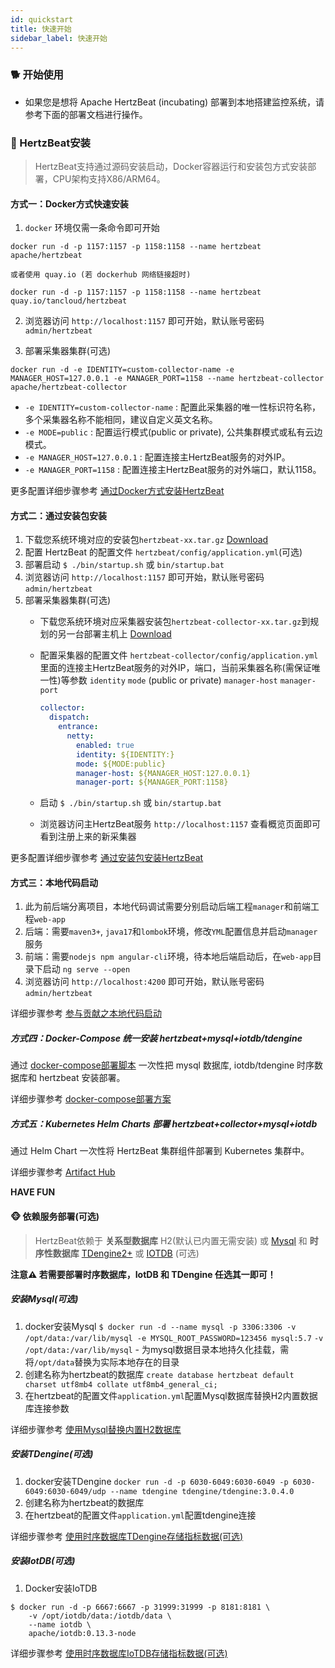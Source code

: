 ```yaml
---
id: quickstart  
title: 快速开始    
sidebar_label: 快速开始
---
```


### 🐕 开始使用

- 如果您是想将 Apache HertzBeat (incubating) 部署到本地搭建监控系统，请参考下面的部署文档进行操作。

### 🍞 HertzBeat安装

> HertzBeat支持通过源码安装启动，Docker容器运行和安装包方式安装部署，CPU架构支持X86/ARM64。

#### 方式一：Docker方式快速安装

1. `docker` 环境仅需一条命令即可开始

```docker run -d -p 1157:1157 -p 1158:1158 --name hertzbeat apache/hertzbeat```

```或者使用 quay.io (若 dockerhub 网络链接超时)```

```docker run -d -p 1157:1157 -p 1158:1158 --name hertzbeat quay.io/tancloud/hertzbeat```

2. 浏览器访问 `http://localhost:1157` 即可开始，默认账号密码 `admin/hertzbeat`

3. 部署采集器集群(可选)

```shell
docker run -d -e IDENTITY=custom-collector-name -e MANAGER_HOST=127.0.0.1 -e MANAGER_PORT=1158 --name hertzbeat-collector apache/hertzbeat-collector
```

- `-e IDENTITY=custom-collector-name` : 配置此采集器的唯一性标识符名称，多个采集器名称不能相同，建议自定义英文名称。
- `-e MODE=public` : 配置运行模式(public or private), 公共集群模式或私有云边模式。
- `-e MANAGER_HOST=127.0.0.1` : 配置连接主HertzBeat服务的对外IP。
- `-e MANAGER_PORT=1158` : 配置连接主HertzBeat服务的对外端口，默认1158。

更多配置详细步骤参考 [通过Docker方式安装HertzBeat](docker-deploy)

#### 方式二：通过安装包安装

1. 下载您系统环境对应的安装包`hertzbeat-xx.tar.gz` [Download](https://hertzbeat.apache.org/docs/download)
2. 配置 HertzBeat 的配置文件 `hertzbeat/config/application.yml`(可选)
3. 部署启动 `$ ./bin/startup.sh` 或 `bin/startup.bat`
4. 浏览器访问 `http://localhost:1157` 即可开始，默认账号密码 `admin/hertzbeat`
5. 部署采集器集群(可选)
   - 下载您系统环境对应采集器安装包`hertzbeat-collector-xx.tar.gz`到规划的另一台部署主机上 [Download](https://hertzbeat.apache.org/docs/download)
   - 配置采集器的配置文件 `hertzbeat-collector/config/application.yml` 里面的连接主HertzBeat服务的对外IP，端口，当前采集器名称(需保证唯一性)等参数 `identity` `mode` (public or private) `manager-host` `manager-port`

     ```yaml
     collector:
       dispatch:
         entrance:
           netty:
             enabled: true
             identity: ${IDENTITY:}
             mode: ${MODE:public}
             manager-host: ${MANAGER_HOST:127.0.0.1}
             manager-port: ${MANAGER_PORT:1158}
     ```

   - 启动 `$ ./bin/startup.sh` 或 `bin/startup.bat`
   - 浏览器访问主HertzBeat服务 `http://localhost:1157` 查看概览页面即可看到注册上来的新采集器

更多配置详细步骤参考 [通过安装包安装HertzBeat](package-deploy)

#### 方式三：本地代码启动

1. 此为前后端分离项目，本地代码调试需要分别启动后端工程`manager`和前端工程`web-app`
2. 后端：需要`maven3+`, `java17`和`lombok`环境，修改`YML`配置信息并启动`manager`服务
3. 前端：需要`nodejs npm angular-cli`环境，待本地后端启动后，在`web-app`目录下启动 `ng serve --open`
4. 浏览器访问 `http://localhost:4200` 即可开始，默认账号密码 `admin/hertzbeat`

详细步骤参考 [参与贡献之本地代码启动](../community/contribution)

##### 方式四：Docker-Compose 统一安装 hertzbeat+mysql+iotdb/tdengine

通过 [docker-compose部署脚本](https://github.com/apache/hertzbeat/tree/master/script/docker-compose) 一次性把 mysql 数据库, iotdb/tdengine 时序数据库和 hertzbeat 安装部署。

详细步骤参考 [docker-compose部署方案](https://github.com/apache/hertzbeat/tree/master/script/docker-compose/README.md)

##### 方式五：Kubernetes Helm Charts 部署 hertzbeat+collector+mysql+iotdb

通过 Helm Chart 一次性将 HertzBeat 集群组件部署到 Kubernetes 集群中。

详细步骤参考 [Artifact Hub](https://artifacthub.io/packages/helm/hertzbeat/hertzbeat)

**HAVE FUN**

#### 🐵 依赖服务部署(可选)

> HertzBeat依赖于 **关系型数据库** H2(默认已内置无需安装) 或 [Mysql](mysql-change) 和 **时序性数据库** [TDengine2+](tdengine-init) 或 [IOTDB](iotdb-init) (可选)

**注意⚠️ 若需要部署时序数据库，IotDB 和 TDengine 任选其一即可！**

##### 安装Mysql(可选)

1. docker安装Mysql
   `$ docker run -d --name mysql -p 3306:3306 -v /opt/data:/var/lib/mysql -e MYSQL_ROOT_PASSWORD=123456 mysql:5.7`
   `-v /opt/data:/var/lib/mysql` - 为mysql数据目录本地持久化挂载，需将`/opt/data`替换为实际本地存在的目录
2. 创建名称为hertzbeat的数据库
   `create database hertzbeat default charset utf8mb4 collate utf8mb4_general_ci;`
3. 在hertzbeat的配置文件`application.yml`配置Mysql数据库替换H2内置数据库连接参数

详细步骤参考 [使用Mysql替换内置H2数据库](mysql-change)

##### 安装TDengine(可选)

1. docker安装TDengine
   `docker run -d -p 6030-6049:6030-6049 -p 6030-6049:6030-6049/udp --name tdengine tdengine/tdengine:3.0.4.0`
2. 创建名称为hertzbeat的数据库
3. 在hertzbeat的配置文件`application.yml`配置tdengine连接

详细步骤参考 [使用时序数据库TDengine存储指标数据(可选)](tdengine-init)

##### 安装IotDB(可选)

1. Docker安装IoTDB

```shell
$ docker run -d -p 6667:6667 -p 31999:31999 -p 8181:8181 \
    -v /opt/iotdb/data:/iotdb/data \ 
    --name iotdb \
    apache/iotdb:0.13.3-node
```

详细步骤参考 [使用时序数据库IoTDB存储指标数据(可选)](iotdb-init)
